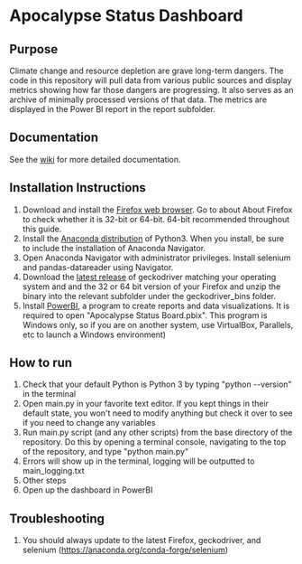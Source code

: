 # Apocalypse Status Dashboard

## Purpose
Climate change and resource depletion are grave long-term dangers.
The code in this repository will pull data from various public sources and display metrics showing how far those dangers are progressing. It also serves as an archive of minimally processed versions of that data. The metrics are displayed in the Power BI report in the report subfolder.

## Documentation
See the [wiki](https://github.com/SummerIsHere/apocalypse-status/wiki) for more detailed documentation.

## Installation Instructions

1. Download and install the [Firefox web browser](https://www.mozilla.org/firefox/). Go to about About Firefox to check whether it is 32-bit or 64-bit. 64-bit recommended throughout this guide.
2. Install the [Anaconda distribution](https://www.anaconda.com/download/) of Python3. When you install, be sure to include the installation of Anaconda Navigator.
3. Open Anaconda Navigator with administrator privileges. Install selenium and pandas-datareader using Navigator.
4. Download the [latest release](https://github.com/mozilla/geckodriver/releases) of geckodriver matching your operating system and and the 32 or 64 bit version of your Firefox and unzip the binary into the relevant subfolder under the geckodriver_bins folder.
5. Install [PowerBI](https://www.powerbi.com), a program to create reports and data visualizations.  It is required to open "Apocalypse Status Board.pbix". This program is Windows only, so if you are on another system, use VirtualBox, Parallels, etc to launch a Windows environment)

## How to run
1. Check that your default Python is Python 3 by typing "python --version" in the terminal
1. Open main.py in your favorite text editor. If you kept things in their default state, you won't need to modify anything but check it over to see if you need to change any variables
2. Run main.py script (and any other scripts) from the base directory of the repository. Do this by opening a terminal console, navigating to the top of the repository, and type "python main.py"
3. Errors will show up in the terminal, logging will be outputted to main_logging.txt
3. Other steps
4. Open up the dashboard in PowerBI

## Troubleshooting

1. You should always update to the latest Firefox, geckodriver, and selenium (https://anaconda.org/conda-forge/selenium)
